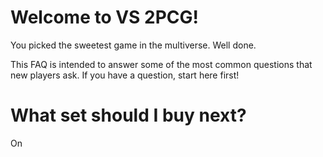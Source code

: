# Welcome to VS 2PCG!
You picked the sweetest game in the multiverse. Well done.

This FAQ is intended to answer some of the most common questions that new players ask. If you have a question, start here first!

# What set should I buy next? 
On
<!--stackedit_data:
eyJoaXN0b3J5IjpbLTEzOTQxMjQxMTNdfQ==
-->